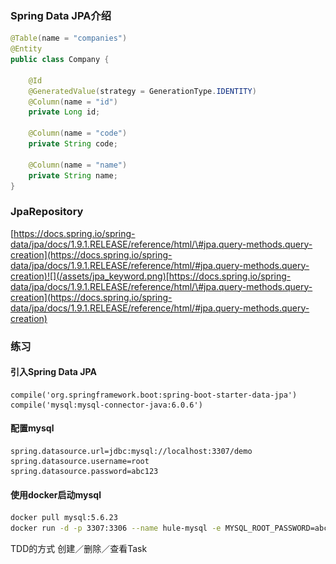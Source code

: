 ### Spring Data JPA介绍

```java
@Table(name = "companies")
@Entity
public class Company {

    @Id
    @GeneratedValue(strategy = GenerationType.IDENTITY)
    @Column(name = "id")
    private Long id;

    @Column(name = "code")
    private String code;

    @Column(name = "name")
    private String name;
}
```

### JpaRepository

[https://docs.spring.io/spring-data/jpa/docs/1.9.1.RELEASE/reference/html/\#jpa.query-methods.query-creation](https://docs.spring.io/spring-data/jpa/docs/1.9.1.RELEASE/reference/html/#jpa.query-methods.query-creation)![](/assets/jpa_keyword.png)[https://docs.spring.io/spring-data/jpa/docs/1.9.1.RELEASE/reference/html/\#jpa.query-methods.query-creation](https://docs.spring.io/spring-data/jpa/docs/1.9.1.RELEASE/reference/html/#jpa.query-methods.query-creation)

### 练习

#### 引入Spring Data JPA

```
compile('org.springframework.boot:spring-boot-starter-data-jpa')
compile('mysql:mysql-connector-java:6.0.6')
```

#### 配置mysql

```
spring.datasource.url=jdbc:mysql://localhost:3307/demo
spring.datasource.username=root
spring.datasource.password=abc123
```

#### 使用docker启动mysql

```bash
docker pull mysql:5.6.23
docker run -d -p 3307:3306 --name hule-mysql -e MYSQL_ROOT_PASSWORD=abc123 -e MYSQL_DATABASE=demo mysql:5.6.23
```

TDD的方式 创建／删除／查看Task

